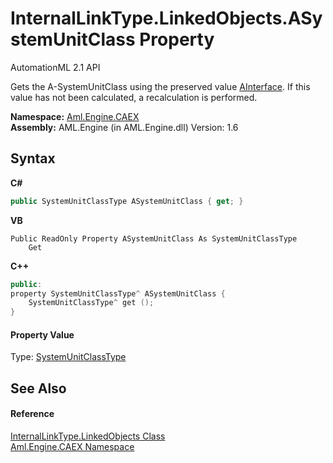 # InternalLinkType.LinkedObjects.ASystemUnitClass Property 
AutomationML 2.1 API 

Gets the A-SystemUnitClass using the preserved value <a href="P_Aml_Engine_CAEX_InternalLinkType_LinkedObjects_AInterface">AInterface</a>. If this value has not been calculated, a recalculation is performed.

**Namespace:**&nbsp;<a href="N_Aml_Engine_CAEX">Aml.Engine.CAEX</a><br />**Assembly:**&nbsp;AML.Engine (in AML.Engine.dll) Version: 1.6

## Syntax

**C#**<br />
``` C#
public SystemUnitClassType ASystemUnitClass { get; }
```

**VB**<br />
``` VB
Public ReadOnly Property ASystemUnitClass As SystemUnitClassType
	Get
```

**C++**<br />
``` C++
public:
property SystemUnitClassType^ ASystemUnitClass {
	SystemUnitClassType^ get ();
}
```


#### Property Value
Type: <a href="T_Aml_Engine_CAEX_SystemUnitClassType">SystemUnitClassType</a>

## See Also


#### Reference
<a href="T_Aml_Engine_CAEX_InternalLinkType_LinkedObjects">InternalLinkType.LinkedObjects Class</a><br /><a href="N_Aml_Engine_CAEX">Aml.Engine.CAEX Namespace</a><br />
